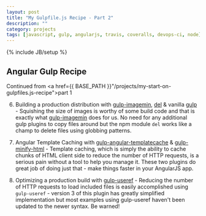 ```yaml
---
layout: post
title: "My Gulpfile.js Recipe - Part 2"
description: ""
category: projects
tags: [javascript, gulp, angularjs, travis, coveralls, devops-ci, node]
---
```

{% include JB/setup %}

## Angular Gulp Recipe

Continued from <a href={{ BASE_PATH }}"/projects/my-start-on-gulpfiles.js-recipe">part 1</a>

6. Building a production distribution with [gulp-imagemin](https://www.npmjs.com/package/gulp-imagemin), [del](https://github.com/sindresorhus/del) & vanilla [gulp](http://gulpjs.com/) - Squishing the size of images is worthy of some build code and that is exactly what [gulp-imagemin](https://github.com/sindresorhus/gulp-imagemin) does for us. No need for any additional gulp plugins to copy files around but the npm module <code>del</code> works like a champ to delete files using globbing patterns.

7. Angular Template Caching with [gulp-angular-templatecache](https://github.com/miickel/gulp-angular-templatecache) & [gulp-minify-html](https://www.npmjs.com/package/gulp-minify-html) - Template caching, which is simply the ability to cache chunks of HTML client side to reduce the number of HTTP requests, is a serious pain without a tool to help you manage it. These two plugins do great job of doing just that - make things faster in your AngularJS app.

8. Optimizing a production build with [gulp-useref](https://www.npmjs.com/package/gulp-useref) - Reducing the number of HTTP requests to load included files is easily accomplished using <code>gulp-useref</code> - version 3 of this plugin has greatly simplified implementation but most examples using gulp-useref haven't been updated to the newer syntax. Be warned! 